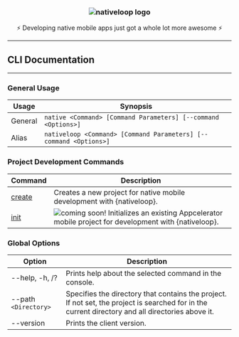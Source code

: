 <h3 align="center">
  <img src="https://cdn.secure-api.org/images/nativeloop_logo_text_256.png" alt="nativeloop logo" />
</h3>

 <div align="center">⚡ Developing native mobile apps just got a whole lot more awesome ⚡</div>

---

## CLI Documentation

---

### General Usage

Usage | Synopsis
------|-------
General | `native <Command> [Command Parameters] [--command <Options>]`
Alias | `nativeloop <Command> [Command Parameters] [--command <Options>]`

### Project Development Commands
Command | Description
---|---
[create](create.md) | Creates a new project for native mobile development with {nativeloop}.
[init]() | ![coming soon!](https://img.shields.io/badge/coming-soon-orange.png) Initializes an existing Appcelerator mobile project for development with {nativeloop}.

### Global Options
Option | Description
-------|---------
--help, -h, /? | Prints help about the selected command in the console.
--path `<Directory>` | Specifies the directory that contains the project. If not set, the project is searched for in the current directory and all directories above it.
--version | Prints the client version.

